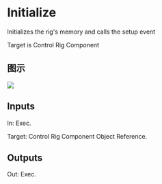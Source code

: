 # Initialize

Initializes the rig's memory and calls the setup event

Target is Control Rig Component

## 图示

![]($-20221218-18314740.png)

## Inputs

In: Exec.

Target: Control Rig Component Object Reference.  

## Outputs

Out: Exec.

